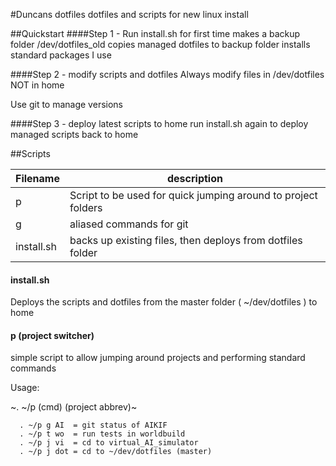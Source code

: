 #Duncans dotfiles
dotfiles and scripts for new linux install

##Quickstart
####Step 1 - Run install.sh for first time
makes a backup folder /dev/dotfiles_old
copies managed dotfiles to backup folder
installs standard packages I use

####Step 2 - modify scripts and dotfiles
Always modify files in /dev/dotfiles NOT in home

Use git to manage versions

####Step 3 - deploy latest scripts to home
run install.sh again to deploy managed scripts back to home


##Scripts 

|Filename | description |
 --- | ---      
|p | Script to be used for quick jumping around to project folders|
|g | aliased commands for git|
|install.sh		  | backs up existing files, then deploys from dotfiles folder|

#### install.sh
Deploys the scripts and dotfiles from the master folder ( ~/dev/dotfiles ) to home


#### p (project switcher)
simple script to allow jumping around projects and performing standard commands

Usage: 

~. ~/p (cmd) (project abbrev)~

```
  . ~/p g AI  = git status of AIKIF           
  . ~/p t wo  = run tests in worldbuild       
  . ~/p j vi  = cd to virtual_AI_simulator    
  . ~/p j dot = cd to ~/dev/dotfiles (master) 
```
